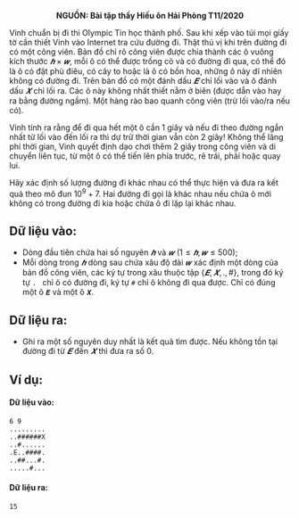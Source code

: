 **<center>NGUỒN: Bài tập thầy Hiếu ôn Hải Phòng T11/2020</center>**

Vinh chuẩn bị đi thi Olympic Tin học thành phố. Sau khi xếp vào túi mọi giấy tờ cần thiết Vinh vào Internet tra cứu đường đi. Thật thú vị khi trên đường đi có một công viên. Bản đồ chỉ rõ công viên được chia thành các ô vuông kích thước $𝒉 × 𝒘$, mỗi ô có thể được trồng cỏ và có đường đi qua, có thể đó là ô có đặt phù điêu, có cây to hoặc là ô có bồn hoa, những ô này dĩ nhiên không có đường đi. Trên bản đồ có một đánh dấu $𝑬$ chỉ lối vào và ô đánh dấu $𝑿$ chỉ lối ra. Các ô này không 
nhất thiết nằm ở biên (được dẫn vào hay ra bằng đường ngầm). Một hàng rào bao quanh công viên (trừ lối vào/ra nếu có).

Vinh tính ra rằng để đi qua hết một ô cần $1$ giây và nếu đi theo đường ngắn nhất từ lối vào đến lối ra thì dự trữ thời gian vẫn còn $2$ giây! Không thể lãng phí thời gian, Vinh quyết định dạo chơi thêm $2$ giây trong công viên và di chuyển liên tục, từ một ô có thể tiến lên phía trước, rẽ trái, phải hoặc quay lui.

Hãy xác định số lượng đường đi khác nhau có thể thực hiện và đưa ra kết quả theo mô đun $10^9+7$. Hai đường đi gọi là khác nhau nếu chứa ô mới không có trong đường đi kia hoặc chứa ô đi lặp lại khác nhau.

## Dữ liệu vào:
- Dòng đầu tiên chứa hai số nguyên $𝒉$ và $𝒘\ (1 ≤ 𝒉, 𝒘 ≤ 500)$;
- Mỗi dòng trong $𝒉$ dòng sau chứa xâu độ dài $𝒘$ xác định một dòng của bản đồ công viên, các ký tự trong xâu thuộc tập $\{𝑬, 𝑿, . , \#\}$, trong đó ký tự `. ` chỉ ô có đường đi, ký tự `#` chỉ ô không đi qua được. Chỉ có đúng một ô `𝑬` và một ô `𝑿`.

## Dữ liệu ra:
- Ghi ra một số nguyên duy nhất là kết quả tìm được. Nếu không tồn tại đường đi từ $𝑬$ đến $𝑿$ thì đưa ra số $0$.

## Ví dụ:
#### Dữ liệu vào:
```
6 9
.........
..######X
..#......
.E..####.
..##...#.
.....#...
```

#### Dữ liệu ra:
```
15
```